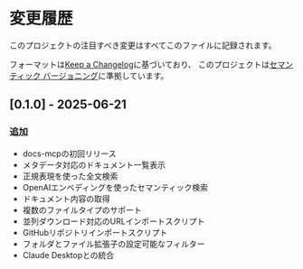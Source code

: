 # 変更履歴

このプロジェクトの注目すべき変更はすべてこのファイルに記録されます。

フォーマットは[Keep a Changelog](https://keepachangelog.com/ja/1.0.0/)に基づいており、
このプロジェクトは[セマンティック バージョニング](https://semver.org/lang/ja/)に準拠しています。

## [0.1.0] - 2025-06-21

### 追加
- docs-mcpの初回リリース
- メタデータ対応のドキュメント一覧表示
- 正規表現を使った全文検索
- OpenAIエンベディングを使ったセマンティック検索
- ドキュメント内容の取得
- 複数のファイルタイプのサポート
- 並列ダウンロード対応のURLインポートスクリプト
- GitHubリポジトリインポートスクリプト
- フォルダとファイル拡張子の設定可能なフィルター
- Claude Desktopとの統合